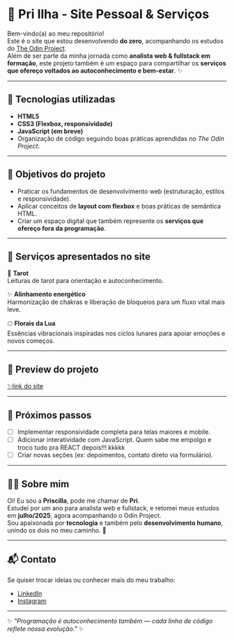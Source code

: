 # 🌙 Pri Ilha - Site Pessoal & Serviços

Bem-vindo(a) ao meu repositório!  
Este é o site que estou desenvolvendo **do zero**, acompanhando os estudos do [The Odin Project](https://www.theodinproject.com/).  
Além de ser parte da minha jornada como **analista web & fullstack em formação**, este projeto também é um espaço para compartilhar os **serviços que ofereço voltados ao autoconhecimento e bem-estar**. ✨

---

## 🚀 Tecnologias utilizadas

- **HTML5**
- **CSS3 (Flexbox, responsividade)**
- **JavaScript (em breve)**
- Organização de código seguindo boas práticas aprendidas no *The Odin Project*.

---

## 🎯 Objetivos do projeto

- Praticar os fundamentos de desenvolvimento web (estruturação, estilos e responsividade).
- Aplicar conceitos de **layout com flexbox** e boas práticas de semântica HTML.
- Criar um espaço digital que também represente os **serviços que ofereço fora da programação**.

---

## 💼 Serviços apresentados no site

🔮 **Tarot**  
Leituras de tarot para orientação e autoconhecimento.  

✨ **Alinhamento energético**  
Harmonização de chakras e liberação de bloqueios para um fluxo vital mais leve.  

🌕 **Florais da Lua**  
Essências vibracionais inspiradas nos ciclos lunares para apoiar emoções e novos começos.  

---

## 📸 Preview do projeto

[✨link do site](https://pricbnll.github.io/pri-dev-site/)

---

## 📌 Próximos passos

- [ ] Implementar responsividade completa para telas maiores e mobile.  
- [ ] Adicionar interatividade com JavaScript. Quem sabe me empolgo e troco tudo pra REACT depois!!! kkkkk 
- [ ] Criar novas seções (ex: depoimentos, contato direto via formulário).  

---

## 👩‍💻 Sobre mim

Oi! Eu sou a **Priscilla**, pode me chamar de **Pri**.  
Estudei por um ano para analista web e fullstack, e retomei meus estudos em **julho/2025**, agora acompanhando o Odin Project.  
Sou apaixonada por **tecnologia** e também pelo **desenvolvimento humano**, unindo os dois no meu caminho. 💜  

---

## 📬 Contato

Se quiser trocar ideias ou conhecer mais do meu trabalho:  
- [LinkedIn](https://www.linkedin.com/in/priscilla-ilha-carbonell-864a062b/)
- [Instagram](https://www.instagram.com/pri.ilha/)

---

✨ *"Programação é autoconhecimento também — cada linha de código reflete nossa evolução."* ✨
